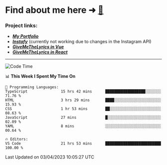 # Find about me here ➜ [🧑](https://pauabella.dev)

### Project links:
- ***[My Portfolio](https://pauabella.dev)***
- ***[Instafy](https://instafy.me)*** (currently not working due to changes in the Instagram API)
- ***[GiveMeTheLyrics in Vue](https://lyrics.pauabella.dev)***
- ***[GiveMeTheLyrics in React](https://pauabella.dev/GiveMeTheLyrics)***

---
<!--START_SECTION:waka-->
![Code Time](http://img.shields.io/badge/Code%20Time-2%2C055%20hrs%2058%20mins-blue)

📊 **This Week I Spent My Time On** 

```text
💬 Programming Languages: 
TypeScript               15 hrs 42 mins      ██████████████████░░░░░░░   71.76 % 
HTML                     3 hrs 29 mins       ████░░░░░░░░░░░░░░░░░░░░░   15.93 % 
CSS                      1 hr 53 mins        ██░░░░░░░░░░░░░░░░░░░░░░░   08.63 % 
JavaScript               27 mins             █░░░░░░░░░░░░░░░░░░░░░░░░   02.09 % 
YAML                     8 mins              ░░░░░░░░░░░░░░░░░░░░░░░░░   00.64 % 

🔥 Editors: 
VS Code                  21 hrs 53 mins      █████████████████████████   100.00 % 
```


 Last Updated on 03/04/2023 10:05:27 UTC
<!--END_SECTION:waka-->
